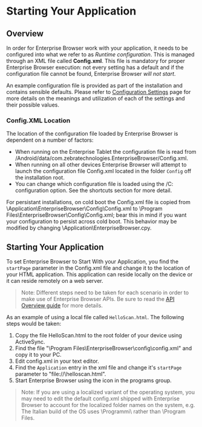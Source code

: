# Starting Your Application
## Overview
In order for Enterprise Browser work with your application, it needs to be configured into what we refer to as *Runtime configuration*. This is managed through an XML file called **Config.xml**. This file is mandatory for proper Enterprise Browser execution: not every setting has a default and if the configuration file cannot be found, Enterprise Browser *will not start*. 

An example configuration file is provided as part of the installation and contains sensible defaults. Please refer to [Configuration Settings](../guide/configreference) page for more details on the meanings and utilization of each of the settings and their possible values.

### Config.XML Location
The location of the configuration file loaded by Enterprise Browser is dependent on a number of factors:

* When running on the Enterprise Tablet the configuration file is read from /Android/data/com.zebratechnologies.EnterpriseBrowser/Config.xml.
* When running on all other devices Enterprise Browser will attempt to launch the configuration file Config.xml located in the folder `Config` off the installation root.
* You can change which configuration file is loaded using the /C: configuration option. See the shortcuts section for more detail.

For persistant installations, on cold boot the Config.xml file is copied from \Application\EnterpriseBrowser\Config\Config.xml to \Program Files\EnterpriseBrowser\Config\Config.xml; bear this in mind if you want your configuration to persist across cold boot. This behavior may be modified by changing \Application\EnterpriseBrowser.cpy. 

## Starting Your Application
To set Enterprise Browser to Start With your Application, you find the `startPage` parameter in the Config.xml file and change it to the location of your HTML application. This application can reside locally on the device or it can reside remotely on a web server.

> Note: Different steps need to be taken for each scenario in order to make use of Enterprise Browser APIs. Be sure to read the [API Overview guide](../guide/apioverview) for more details.

As an example of using a local file called `HelloScan.html`. The following steps would be taken:

1. Copy the file HelloScan.html to the root folder of your device using ActiveSync. 
2. Find the file "\Program Files\EnterpriseBrowser\config\config.xml" and copy it to your PC. 
3. Edit config.xml in your text editor. 
4. Find the `Application` entry in the xml file and change it's `startPage` parameter to "file://\helloscan.html". 
5. Start Enterprise Browser using the icon in the programs group. 

> Note: If you are using a localized variant of the operating system, you may need to edit the default config.xml shipped with Enterprise Browser to account for the localized folder names on the system, e.g. The Italian build of the OS uses \Programmi\ rather than \Program Files.